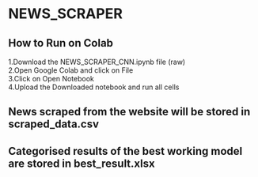 # NEWS_SCRAPER
## How to Run on Colab
1.Download the NEWS_SCRAPER_CNN.ipynb file (raw)<br />
2.Open Google Colab and click on File<br />
3.Click on Open Notebook <br />
4.Upload the Downloaded notebook and run all cells<br />

## News scraped from the website will be stored in scraped_data.csv<br />
## Categorised results of the best working model are stored in best_result.xlsx

